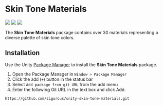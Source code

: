 # Skin Tone Materials

[![](https://img.shields.io/badge/github-repo-blue?logo=github)](https://github.com/zigurous/unity-skin-tone-materials) [![](https://img.shields.io/github/package-json/v/zigurous/unity-skin-tone-materials)](https://github.com/zigurous/unity-skin-tone-materials/releases) [![](https://img.shields.io/github/license/zigurous/unity-skin-tone-materials)](https://github.com/zigurous/unity-skin-tone-materials/blob/main/LICENSE.md)

The **Skin Tone Materials** package contains over 30 materials representing a diverse palette of skin tone colors.

## Installation

Use the Unity [Package Manager](https://docs.unity3d.com/Manual/upm-ui.html) to install the **Skin Tone Materials** package.

1. Open the Package Manager in `Window > Package Manager`
2. Click the add (`+`) button in the status bar
3. Select `Add package from git URL` from the add menu
4. Enter the following Git URL in the text box and click Add:

```http
https://github.com/zigurous/unity-skin-tone-materials.git
```
